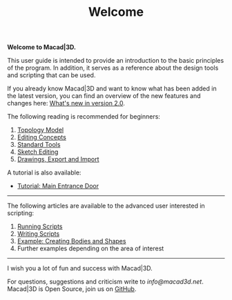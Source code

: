 ﻿---
uid: d7fa988c-877d-45b0-9a69-67414b24767e
title: Welcome
---

__Welcome to Macad\|3D.__

This user guide is intended to provide an introduction to the basic principles of the program. In addition, it serves as a reference about the design tools and scripting that can be used.

If you already know Macad\|3D and want to know what has been added in the latest version, you can find an overview of the new features and changes here: [What's new in version 2.0](xref:1d99404b-3c0d-4c51-af29-258459c9a236).

The following reading is recommended for beginners:
1. [Topology Model](xref:980d397f-67bc-4874-a24d-42cc80029ef6)
2. [Editing Concepts](xref:34c0454a-7e8a-4850-8b6c-462d89f4ccfe)
3. [Standard Tools](xref:e0d6ed71-f1fa-481b-94b4-c7f76591b1b4)
4. [Sketch Editing](xref:0dc12d15-5450-460c-909b-f25ed1cf4b7e)
5. [Drawings, Export and Import](xref:0c834add-faf4-48f0-a8c3-e6dce411774c)

A tutorial is also available:
* [Tutorial: Main Entrance Door](xref:cb109114-b7bd-40be-bb3a-ce7e0fbe0974)

---

The following articles are available to the advanced user interested in scripting:
1. [Running Scripts](xref:0857be7d-eabe-40e1-bda3-a3415b29a4cd)
2. [Writing Scripts](xref:dbef1051-1ced-4b54-89a5-64c02de1722d)
3. [Example: Creating Bodies and Shapes](xref:cb7fcf59-b5d0-42c4-938e-e8cdbe3edd05)
4. Further examples depending on the area of interest

---

I wish you a lot of fun and success with Macad\|3D.

For questions, suggestions and criticism write to _info@macad3d.net_.
Macad\|3D is Open Source, join us on [GitHub](https://github.com/Macad3D/Macad3D).
